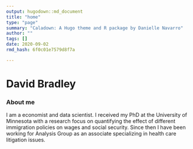 ```yaml
---
output: hugodown::md_document
title: "home"
type: "page"
summary: "Caladown: A Hugo theme and R package by Danielle Navarro"
author: ""
tags: []
date: 2020-09-02
rmd_hash: 6f0c01e7579d8f7a

---
```


David Bradley
=============

### About me

I am a economist and data scientist. I received my PhD at the University of Minnesota with a research focus on quantifying the effect of different immigration policies on wages and social security. Since then I have been working for Analysis Group as an associate specializing in health care litigation issues.

